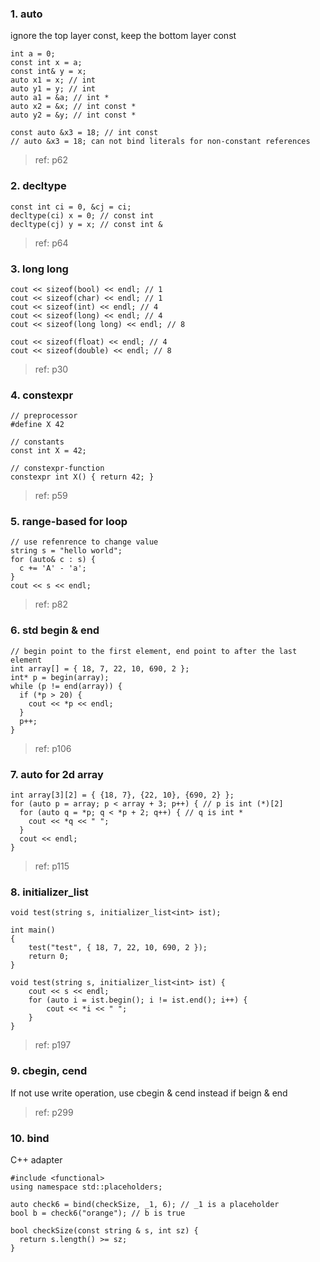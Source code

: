 ### 1. auto
ignore the top layer const, keep the bottom layer const
```
int a = 0;
const int x = a; 
const int& y = x; 
auto x1 = x; // int
auto y1 = y; // int
auto a1 = &a; // int *
auto x2 = &x; // int const *
auto y2 = &y; // int const *

const auto &x3 = 18; // int const
// auto &x3 = 18; can not bind literals for non-constant references
```
> ref: p62

### 2. decltype
```
const int ci = 0, &cj = ci;
decltype(ci) x = 0; // const int
decltype(cj) y = x; // const int &
```
> ref: p64

### 3. long long
```
cout << sizeof(bool) << endl; // 1
cout << sizeof(char) << endl; // 1
cout << sizeof(int) << endl; // 4
cout << sizeof(long) << endl; // 4
cout << sizeof(long long) << endl; // 8

cout << sizeof(float) << endl; // 4
cout << sizeof(double) << endl; // 8
```
> ref: p30

### 4. constexpr
```
// preprocessor
#define X 42

// constants
const int X = 42;

// constexpr-function
constexpr int X() { return 42; }
```
> ref: p59

### 5. range-based for loop
```
// use refenrence to change value
string s = "hello world";
for (auto& c : s) {
  c += 'A' - 'a';
}
cout << s << endl;
```
> ref: p82

### 6. std begin & end
```
// begin point to the first element, end point to after the last element
int array[] = { 18, 7, 22, 10, 690, 2 };
int* p = begin(array);
while (p != end(array)) {
  if (*p > 20) {
    cout << *p << endl;
  }
  p++;
}
```
> ref: p106

### 7. auto for 2d array
```
int array[3][2] = { {18, 7}, {22, 10}, {690, 2} };
for (auto p = array; p < array + 3; p++) { // p is int (*)[2]
  for (auto q = *p; q < *p + 2; q++) { // q is int *
    cout << *q << " ";  
  }
  cout << endl;
}
```
> ref: p115

### 8. initializer_list

```
void test(string s, initializer_list<int> ist);

int main()
{
	test("test", { 18, 7, 22, 10, 690, 2 });
    return 0;
}

void test(string s, initializer_list<int> ist) {
	cout << s << endl;
	for (auto i = ist.begin(); i != ist.end(); i++) {
		cout << *i << " ";
	}
} 
```
> ref: p197


### 9. cbegin, cend
If not use write operation, use cbegin & cend instead if beign & end
> ref: p299

### 10. bind
C++ adapter
```
#include <functional>
using namespace std::placeholders;

auto check6 = bind(checkSize, _1, 6); // _1 is a placeholder
bool b = check6("orange"); // b is true

bool checkSize(const string & s, int sz) {
  return s.length() >= sz;
} 
```
